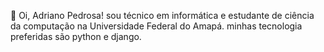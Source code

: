 👋 Oi, Adriano Pedrosa!
sou técnico em informática e estudante de ciência da computação na Universidade Federal do Amapá.
minhas tecnologia preferidas são python e django.


<!---
adrianopedrosa/adrianopedrosa is a ✨ special ✨ repository because its `README.md` (this file) appears on your GitHub profile.
You can click the Preview link to take a look at your changes.
--->

